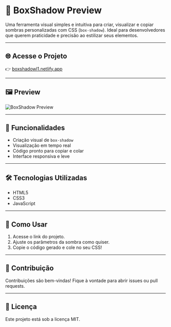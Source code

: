 # 🎨 BoxShadow Preview

Uma ferramenta visual simples e intuitiva para criar, visualizar e copiar sombras personalizadas com CSS (`box-shadow`). Ideal para desenvolvedores que querem praticidade e precisão ao estilizar seus elementos.

---

## 🌐 Acesse o Projeto

👉 [boxshadowl1.netlify.app](https://boxshadowl1.netlify.app)

---

## 🖼️ Preview

![BoxShadow Preview](https://drive.google.com/uc?export=view&id=11aJfAvGsme5_0g0WJu0or27WmMQPLptn)


---

## 🚀 Funcionalidades

- Criação visual de `box-shadow`
- Visualização em tempo real
- Código pronto para copiar e colar
- Interface responsiva e leve

---

## 🛠️ Tecnologias Utilizadas

- HTML5
- CSS3
- JavaScript

---

## 📂 Como Usar

1. Acesse o link do projeto.
2. Ajuste os parâmetros da sombra como quiser.
3. Copie o código gerado e cole no seu CSS!

---

## 🤝 Contribuição

Contribuições são bem-vindas! Fique à vontade para abrir issues ou pull requests.

---

## 📄 Licença

Este projeto está sob a licença MIT.
